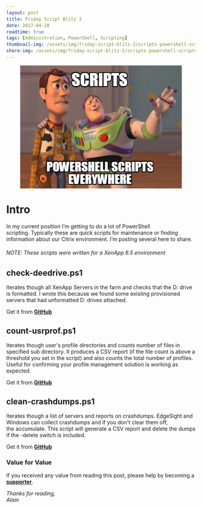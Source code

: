 ```yaml
---
layout: post
title: Friday Script Blitz 2
date: 2017-04-28
readtime: true
tags: [Administration, PowerShell, Scripting]
thumbnail-img: /assets/img/friday-script-blitz-2/scripts-powershell-scripts-everywhere1.jpg
share-img: /assets/img/friday-script-blitz-2/scripts-powershell-scripts-everywhere1.jpg
---
```

<img 
    style="display: block;
		   margin-left: auto;
           margin-right: auto;"
    src="/assets/img/friday-script-blitz-2/scripts-powershell-scripts-everywhere1.jpg" 
    alt="toystory">

# Intro #
In my current position I’m getting to do a lot of PowerShell scripting. Typically these are quick scripts for maintenance or finding information about our Citrix environment. I’m posting several here to share.

###### NOTE: These scripts were written for a XenApp 6.5 environment ######

## check-deedrive.ps1 ##
Iterates though all XenApp Servers in the farm and checks that the D: drive is formatted. I wrote this because we found some existing provisioned servers that had unformatted D: drives attached.

Get it from <a href="https://github.com/alainassaf/check-deedrive" target="_blank" rel="noopener noreferrer"><b>GitHub</b></a>

## count-usrprof.ps1 ##
Iterates though user's profile directories and counts number of files in specified sub directory. It produces a CSV report (if the file count is above a threshold you set in the script) and also counts the total number of profiles. Useful for confirming your profile management solution is working as expected.

Get it from <a href="https://github.com/alainassaf/count-usrprof" target="_blank" rel="noopener noreferrer"><b>GitHub</b></a>

## clean-crashdumps.ps1 ##
Iterates though a list of servers and reports on crashdumps. EdgeSight and Windows can collect crashdumps and if you don't clear them off, the accumulate. This script will generate a CSV report and delete the dumps if the -delete switch is included.

Get it from <a href="https://github.com/alainassaf/clean-crashdumps" target="_blank" rel="noopener noreferrer"><b>GitHub</b></a>

### Value for Value
If you received any value from reading this post, please help by becoming a [**supporter**](https://www.paypal.com/donate?hosted_button_id=73HNLGA2SGLLU).

*Thanks for reading,*  
*Alain*